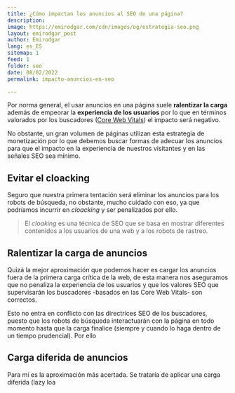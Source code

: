 ```yaml
---
title: ¿Cómo impactan los anuncios al SEO de una página?
description: 
image: https://emirodgar.com/cdn/images/og/estrategia-seo.png
layout: emirodgar_post
author: Emirodgar
lang: es_ES
sitemap: 1
feed: 1
folder: seo
date: 08/02/2022
permalink: impacto-anuncios-en-seo

--- 
```


Por norma general, el usar anuncios en una página suele **ralentizar la carga** además de empeorar la **experiencia de los usuarios** por lo que en términos valorados por los buscadores ([Core Web Vitals](https://emirodgar.com/core-web-vitals-problemas)) el impacto será negativo.

No obstante, un gran volumen de páginas utilizan esta estrategia de monetización por lo que debemos buscar formas de adecuar los anuncios para que el impacto en la experiencia de nuestros visitantes y en las señales SEO sea mínimo.

## Evitar el cloacking

Seguro que nuestra primera tentación será eliminar los anuncios para los robots de búsqueda, no obstante, mucho cuidado con eso, ya que podríamos incurrir en *cloacking* y ser penalizados por ello.

> El _cloaking_ es una técnica de SEO que se basa en mostrar diferentes contenidos a los usuarios de una web y a los robots de rastreo.

## Ralentizar la carga de anuncios

Quizá la mejor aproximación que podemos hacer es cargar los anuncios fuera de la primera carga crítica de la web, de esta manera nos aseguramos que no penaliza la experiencia de los usuarios y que los valores SEO que supervisarán los buscadores -basados en las Core Web Vitals- son correctos.

Esto no entra en conflicto con las directrices SEO de los buscadores, puesto que los robots de búsqueda interactuarán con la página en todo momento hasta que la carga finalice (siempre y cuando lo haga dentro de un tiempo prudencial). Por ello 

## Carga diferida de anuncios

Para mí es la aproximación más acertada. Se trataría de aplicar una carga diferida (lazy loa
<!--stackedit_data:
eyJoaXN0b3J5IjpbLTM1MzE4MTQ1OCwxNjE1ODU3MzM3XX0=
-->